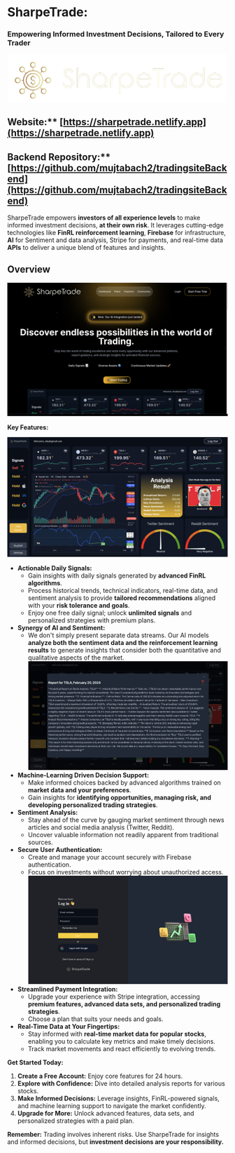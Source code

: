 # SharpeTrade:
### Empowering Informed Investment Decisions, Tailored to Every Trader

![logo](./src/images/logo.png)


## Website:** [https://sharpetrade.netlify.app](https://sharpetrade.netlify.app)
## Backend Repository:** [https://github.com/mujtabach2/tradingsiteBackend](https://github.com/mujtabach2/tradingsiteBackend)

SharpeTrade empowers **investors of all experience levels** to make informed investment decisions, **at their own risk**. It leverages cutting-edge technologies like **FinRL reinforcement learning**, **Firebase** for infrastructure, **AI** for Sentiment and data analysis, Stripe for payments, and real-time data **APIs** to deliver a unique blend of features and insights.
## Overview
![alt text](src/images/homepafe.png)

**Key Features:**

![src](src/images/dashboardPic.png)

* **Actionable Daily Signals:**
    * Gain insights with daily signals generated by **advanced FinRL algorithms**.
    * Process historical trends, technical indicators, real-time data, and sentiment analysis to provide **tailored recommendations** aligned with your **risk tolerance and goals**.
    * Enjoy one free daily signal; unlock **unlimited signals** and personalized strategies with premium plans.
* **Synergy of AI and Sentiment:** 
   * We don't simply present separate data streams. Our AI models **analyze both the sentiment data and the reinforcement learning results** to generate insights that consider both the quantitative and qualitative aspects of the market. 
![src](src/images/report.png)
* **Machine-Learning Driven Decision Support:**
    * Make informed choices backed by advanced algorithms trained on **market data and your preferences**.
    * Gain insights for **identifying opportunities, managing risk, and developing personalized trading strategies**.
* **Sentiment Analysis:**
    * Stay ahead of the curve by gauging market sentiment through news articles and social media analysis (Twitter, Reddit).
    * Uncover valuable information not readily apparent from traditional sources.
* **Secure User Authentication:**
    * Create and manage your account securely with Firebase authentication.
    * Focus on investments without worrying about unauthorized access.
![src](src/images/login.png)
* **Streamlined Payment Integration:**
    * Upgrade your experience with Stripe integration, accessing **premium features, advanced data sets, and personalized trading strategies**.
    * Choose a plan that suits your needs and goals.
* **Real-Time Data at Your Fingertips:**
    * Stay informed with **real-time market data for popular stocks**, enabling you to calculate key metrics and make timely decisions.
    * Track market movements and react efficiently to evolving trends.

**Get Started Today:**

1. **Create a Free Account:** Enjoy core features for 24 hours.
2. **Explore with Confidence:** Dive into detailed analysis reports for various stocks.
3. **Make Informed Decisions:** Leverage insights, FinRL-powered signals, and machine learning support to navigate the market confidently.
4. **Upgrade for More:** Unlock advanced features, data sets, and personalized strategies with a paid plan.

**Remember:** Trading involves inherent risks. Use SharpeTrade for insights and informed decisions, but **investment decisions are your responsibility.**

